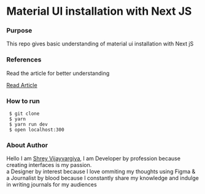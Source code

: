 <h1>Material UI installation with Next JS</h1>

<h3>Purpose</h3>
<p>This repo gives basic understanding of material ui installation with Next jS
</p>


<h3>References</h3>
<p>Read the article for better understanding</p>

<a href="https://shreyvijayvargiya26.medium.com/perfect-ui-library-with-react-813f41704584">Read Article</a>

<h3>How to run</h3>
 
 ```
  $ git clone
  $ yarn
  $ yarn run dev
  $ open localhost:300
 ```

<h3>About Author</h3>
<p>Hello I am <a href="https://shreyvijayvargiya26.medium.com/">Shrey Vijayvargiya</a>, I am Developer by profession because creating interfaces is my passion. 
  <br /> a Designer by interest because I love ommiting my thoughts using Figma & <br />a Journalist by blood because I constantly share my knowledge and indulge in writing journals for my audiences</p>
